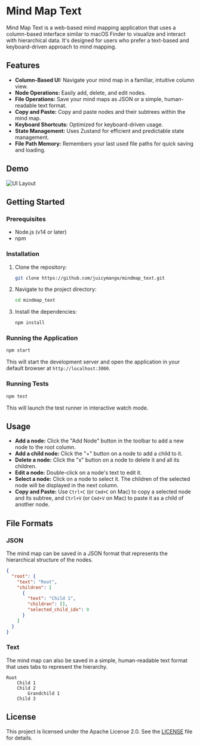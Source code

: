 # Mind Map Text

Mind Map Text is a web-based mind mapping application that uses a column-based interface similar to macOS Finder to visualize and interact with hierarchical data. It's designed for users who prefer a text-based and keyboard-driven approach to mind mapping.

## Features

*   **Column-Based UI:** Navigate your mind map in a familiar, intuitive column view.
*   **Node Operations:** Easily add, delete, and edit nodes.
*   **File Operations:** Save your mind maps as JSON or a simple, human-readable text format.
*   **Copy and Paste:** Copy and paste nodes and their subtrees within the mind map.
*   **Keyboard Shortcuts:** Optimized for keyboard-driven usage.
*   **State Management:** Uses Zustand for efficient and predictable state management.
*   **File Path Memory:** Remembers your last used file paths for quick saving and loading.

## Demo

![UI Layout](https://i.imgur.com/rA8t1gY.png)

## Getting Started

### Prerequisites

*   Node.js (v14 or later)
*   npm

### Installation

1.  Clone the repository:
    ```bash
    git clone https://github.com/juicymango/mindmap_text.git
    ```
2.  Navigate to the project directory:
    ```bash
    cd mindmap_text
    ```
3.  Install the dependencies:
    ```bash
    npm install
    ```

### Running the Application

```bash
npm start
```

This will start the development server and open the application in your default browser at `http://localhost:3000`.

### Running Tests

```bash
npm test
```

This will launch the test runner in interactive watch mode.

## Usage

*   **Add a node:** Click the "Add Node" button in the toolbar to add a new node to the root column.
*   **Add a child node:** Click the "+" button on a node to add a child to it.
*   **Delete a node:** Click the "x" button on a node to delete it and all its children.
*   **Edit a node:** Double-click on a node's text to edit it.
*   **Select a node:** Click on a node to select it. The children of the selected node will be displayed in the next column.
*   **Copy and Paste:** Use `Ctrl+C` (or `Cmd+C` on Mac) to copy a selected node and its subtree, and `Ctrl+V` (or `Cmd+V` on Mac) to paste it as a child of another node.

## File Formats

### JSON

The mind map can be saved in a JSON format that represents the hierarchical structure of the nodes.

```json
{
  "root": {
    "text": "Root",
    "children": [
      {
        "text": "Child 1",
        "children": [],
        "selected_child_idx": 0
      }
    ]
  }
}
```

### Text

The mind map can also be saved in a simple, human-readable text format that uses tabs to represent the hierarchy.

```
Root
	Child 1
	Child 2
		Grandchild 1
	Child 3
```

## License

This project is licensed under the Apache License 2.0. See the [LICENSE](LICENSE) file for details.